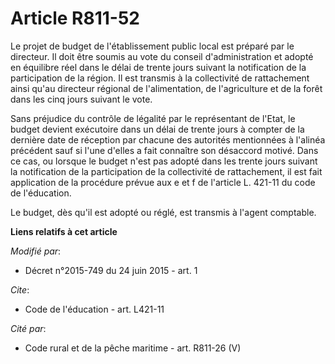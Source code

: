 # Article R811-52

Le projet de budget de l'établissement public local est préparé par le directeur. Il doit être soumis au vote du conseil
d'administration et adopté en équilibre réel dans le délai de trente jours suivant la notification de la participation de la
région. Il est transmis à la collectivité de rattachement ainsi qu'au directeur régional de l'alimentation, de l'agriculture
et de la forêt dans les cinq jours suivant le vote. 

Sans préjudice du contrôle de légalité par le représentant de l'Etat, le budget devient exécutoire dans un délai de trente
jours à compter de la dernière date de réception par chacune des autorités mentionnées à l'alinéa précédent sauf si l'une
d'elles a fait connaître son désaccord motivé. Dans ce cas, ou lorsque le budget n'est pas adopté dans les trente jours
suivant la notification de la participation de la collectivité de rattachement, il est fait application de la procédure
prévue aux e et f de l'article L. 421-11 du code de l'éducation. 

Le budget, dès qu'il est adopté ou réglé, est transmis à l'agent comptable.

**Liens relatifs à cet article**

_Modifié par_:

  - Décret n°2015-749 du 24 juin 2015 - art. 1

_Cite_:

  - Code de l'éducation - art. L421-11

_Cité par_:

  - Code rural et de la pêche maritime - art. R811-26 (V)
